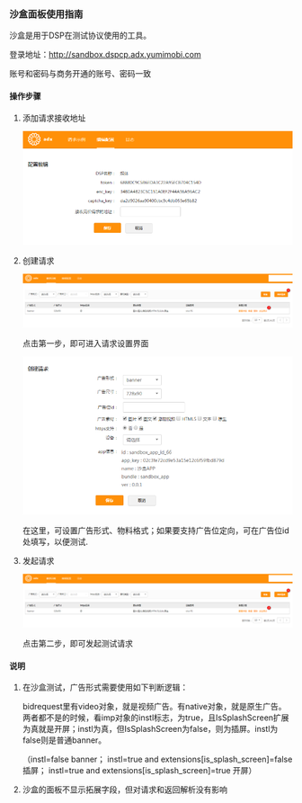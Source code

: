 ### 沙盒面板使用指南

沙盒是用于DSP在测试协议使用的工具。

登录地址：http://sandbox.dspcp.adx.yumimobi.com

账号和密码与商务开通的账号、密码一致

#### 操作步骤


1. 添加请求接收地址

	![](/img/url_seeting.png)

2. 创建请求

	![](/img/test_step.png)

    点击第一步，即可进入请求设置界面

	![](/img/new_req.png)

    在这里，可设置广告形式、物料格式；如果要支持广告位定向，可在广告位id处填写，以便测试.

3. 发起请求

	![](/img/test_step.png)


    点击第二步，即可发起测试请求

#### 说明

1. 在沙盒测试，广告形式需要使用如下判断逻辑：
    
    bidrequest里有video对象，就是视频广告。有native对象，就是原生广告。两者都不是的时候，看imp对象的instl标志，为true，且IsSplashScreen扩展为真就是开屏；instl为真，但IsSplashScreen为false，则为插屏。instl为false则是普通banner。
    
    （instl=false banner；
    instl=true and extensions[is_splash_screen]=false 插屏；
    instl=true and extensions[is_splash_screen]=true 开屏）


2. 沙盒的面板不显示拓展字段，但对请求和返回解析没有影响






